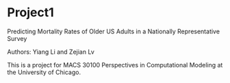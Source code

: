 # Project1
 
Predicting Mortality Rates of Older US Adults in a Nationally Representative Survey

Authors: Yiang Li and Zejian Lv

This is a project for MACS 30100 Perspectives in Computational Modeling at the University of Chicago.
